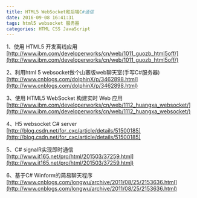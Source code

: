 ```yaml
---
title: HTML5 WebSocket和后端C#通信
date: 2016-09-08 16:41:31
tags: html5 websocket 服务器
categories: HTML CSS JavaScript
---
```


<!--more-->

1、使用 HTML5 开发离线应用 
[http://www.ibm.com/developerworks/cn/web/1011_guozb_html5off/](http://www.ibm.com/developerworks/cn/web/1011_guozb_html5off/)

2、利用html 5 websocket做个山寨版web聊天室(手写C#服务器)
[http://www.cnblogs.com/dolphinX/p/3462898.html](http://www.cnblogs.com/dolphinX/p/3462898.html)

3、使用 HTML5 WebSocket 构建实时 Web 应用
[http://www.ibm.com/developerworks/cn/web/1112_huangxa_websocket/](http://www.ibm.com/developerworks/cn/web/1112_huangxa_websocket/)

4、H5 websocket C# server 
[http://blog.csdn.net/for_cxc/article/details/51500185](http://blog.csdn.net/for_cxc/article/details/51500185)

5、C# signalR实现即时通信
[http://www.it165.net/pro/html/201503/37259.html](http://www.it165.net/pro/html/201503/37259.html)

6、基于C# Winform的简易聊天程序
[http://www.cnblogs.com/longwu/archive/2011/08/25/2153636.html](http://www.cnblogs.com/longwu/archive/2011/08/25/2153636.html)